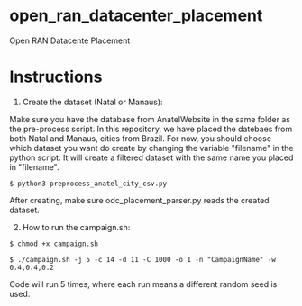 # open_ran_datacenter_placement
Open RAN Datacente Placement


# Instructions

1) Create the dataset (Natal or Manaus):

Make sure you have the database from AnatelWebsite in the same folder as the pre-process script. In this repository, we have placed the datebaes from both Natal and Manaus, cities from Brazil. For now, you should choose which dataset you want do create by changing the variable "filename" in the python script. It will create a filtered dataset with the same name you placed in "filename".

```
$ python3 preprocess_anatel_city_csv.py

```

After creating, make sure odc_placement_parser.py reads the created dataset.

2) How to run the campaign.sh:
```
$ chmod +x campaign.sh

$ ./campaign.sh -j 5 -c 14 -d 11 -C 1000 -o 1 -n "CampaignName" -w 0.4,0.4,0.2

```

Code will run 5 times, where each run means a different random seed is used.
